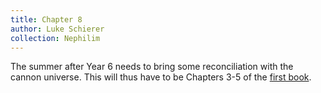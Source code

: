 ```yaml
---
title: Chapter 8
author: Luke Schierer
collection: Nephilim
---
```


The summer after Year 6 needs to bring some reconciliation with the cannon
universe. This will thus have to be Chapters 3-5 of the [first book][grfb1].

[grfb1]: https://www.goodreads.com/book/show/3.Harry_Potter_and_the_Sorcerer_s_Stone
